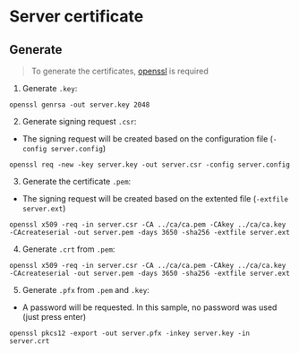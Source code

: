 # Server certificate

## Generate

> To generate the certificates, [openssl](https://www.openssl.org/) is required

1) Generate `.key`:

```shell
openssl genrsa -out server.key 2048
```

2) Generate signing request `.csr`:

- The signing request will be created based on the configuration file (`-config server.config`)

```shell
openssl req -new -key server.key -out server.csr -config server.config
```

3) Generate the certificate `.pem`:

- The signing request will be created based on the extented file (`-extfile server.ext`)

```shell
openssl x509 -req -in server.csr -CA ../ca/ca.pem -CAkey ../ca/ca.key -CAcreateserial -out server.pem -days 3650 -sha256 -extfile server.ext
```

4) Generate `.crt` from `.pem`:

```shell
openssl x509 -req -in server.csr -CA ../ca/ca.pem -CAkey ../ca/ca.key -CAcreateserial -out server.pem -days 3650 -sha256 -extfile server.ext
```

5) Generate `.pfx` from `.pem` and `.key`:

- A password will be requested. In this sample, no password was used (just press enter)

```shell
openssl pkcs12 -export -out server.pfx -inkey server.key -in server.crt
```